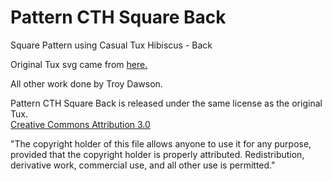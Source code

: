 # Pattern CTH Square Back

Square Pattern using Casual Tux Hibiscus - Back

Original Tux svg came from <a href="https://commons.wikimedia.org/wiki/File:Tux.svg">here.</a>

All other work done by Troy Dawson.

Pattern CTH Square Back is released under the same license as the original Tux. 
<br><a href="http://creativecommons.org/licenses/by/3.0/"> Creative Commons Attribution 3.0 </a> 

&quot;The copyright holder of this file allows anyone to use it for any purpose, provided that the copyright holder is properly attributed. Redistribution, derivative work, commercial use, and all other use is permitted.&quot;
